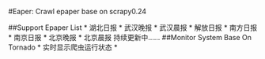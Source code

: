 #Eaper: Crawl epaper base on scrapy0.24


##Support Epaper List
    * 湖北日报
    * 武汉晚报
    * 武汉晨报
    * 解放日报
    * 南方日报
    * 南京日报
    * 北京晚报
    * 北京晨报
    持续更新中......
##Monitor System Base On Tornado
    * 实时显示爬虫运行状态
    * 

